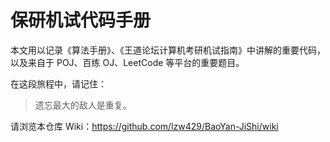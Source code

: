 # 保研机试代码手册

本文用以记录《算法手册》、《王道论坛计算机考研机试指南》中讲解的重要代码，以及来自于 POJ、百练 OJ、LeetCode 等平台的重要题目。

在这段旅程中，请记住：

> 遗忘最大的敌人是重复。

请浏览本仓库 Wiki：https://github.com/lzw429/BaoYan-JiShi/wiki

